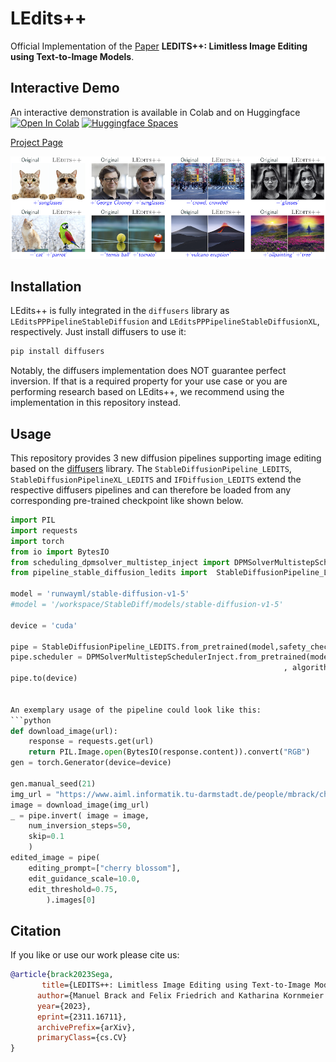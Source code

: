 # LEdits++

Official Implementation of the [Paper](https://arxiv.org/abs/2311.16711) **LEDITS++: Limitless Image Editing using Text-to-Image Models**. 


## Interactive Demo
An interactive demonstration is available in Colab and on Huggingface [![Open In Colab](https://colab.research.google.com/assets/colab-badge.svg)](https://colab.research.google.com/github/ml-research/semantic-image-editing/blob/main/examples/SemanticGuidance.ipynb) [![Huggingface Spaces](https://img.shields.io/badge/%F0%9F%A4%97%20Hugging%20Face-Spaces-blue)](https://huggingface.co/spaces/editing-images/ledtisplusplus)

[Project Page](https://leditsplusplus-project.static.hf.space/index.html)

![Examples](./examples/teaser.png)

## Installation
LEdits++ is fully integrated in the ```diffusers``` library as ```LEditsPPPipelineStableDiffusion``` and ```LEditsPPPipelineStableDiffusionXL```, respectively. Just install diffusers to use it:

```cmd
pip install diffusers
```

Notably, the diffusers implementation does NOT guarantee perfect inversion. If that is a required property for your use case or you are performing research based on LEdits++, we recommend using the implementation in this repository instead.

## Usage
This repository provides 3 new diffusion pipelines supporting image editing based on the [diffusers](https://github.com/huggingface/diffusers) library.
The ```StableDiffusionPipeline_LEDITS```, ```StableDiffusionPipelineXL_LEDITS``` and ```IFDiffusion_LEDITS``` extend the respective diffusers pipelines and can therefore be loaded from any corresponding pre-trained checkpoint like shown below.


```python
import PIL
import requests
import torch
from io import BytesIO
from scheduling_dpmsolver_multistep_inject import DPMSolverMultistepSchedulerInject
from pipeline_stable_diffusion_ledits import  StableDiffusionPipeline_LEDITS

model = 'runwayml/stable-diffusion-v1-5'
#model = '/workspace/StableDiff/models/stable-diffusion-v1-5'

device = 'cuda'

pipe = StableDiffusionPipeline_LEDITS.from_pretrained(model,safety_checker = None,)
pipe.scheduler = DPMSolverMultistepSchedulerInject.from_pretrained(model, subfolder="scheduler"
                                                             , algorithm_type="sde-dpmsolver++", solver_order=2)
pipe.to(device)


An exemplary usage of the pipeline could look like this:
```python
def download_image(url):
    response = requests.get(url)
    return PIL.Image.open(BytesIO(response.content)).convert("RGB")
gen = torch.Generator(device=device)

gen.manual_seed(21)
img_url = "https://www.aiml.informatik.tu-darmstadt.de/people/mbrack/cherry_blossom.png"
image = download_image(img_url)
_ = pipe.invert( image = image,
    num_inversion_steps=50,
    skip=0.1
    )
edited_image = pipe(
    editing_prompt=["cherry blossom"],
    edit_guidance_scale=10.0,
    edit_threshold=0.75,
        ).images[0]
```

## Citation
If you like or use our work please cite us:
```bibtex
@article{brack2023Sega,
       title={LEDITS++: Limitless Image Editing using Text-to-Image Models}, 
      author={Manuel Brack and Felix Friedrich and Katharina Kornmeier and Linoy Tsaban and Patrick Schramowski and Kristian Kersting and Apolinário Passos},
      year={2023},
      eprint={2311.16711},
      archivePrefix={arXiv},
      primaryClass={cs.CV}
}
```


